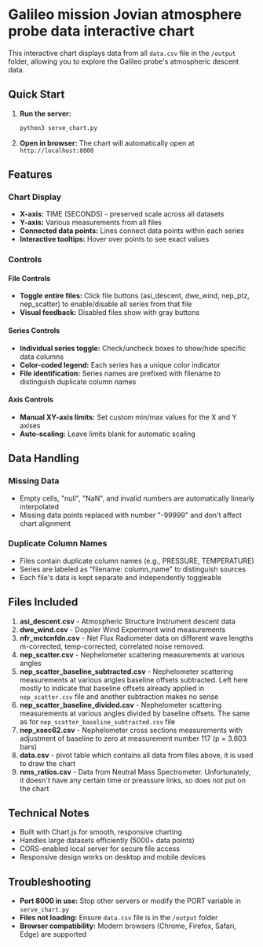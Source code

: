 # Galileo mission Jovian atmosphere probe data interactive chart

This interactive chart displays data from all `data.csv` file in the `/output` folder, allowing you to explore the Galileo probe's atmospheric descent data.

## Quick Start

1. **Run the server:**
   ```bash
   python3 serve_chart.py
   ```

2. **Open in browser:**
   The chart will automatically open at `http://localhost:8000`

## Features

### Chart Display
- **X-axis:** TIME (SECONDS) - preserved scale across all datasets
- **Y-axis:** Various measurements from all files
- **Connected data points:** Lines connect data points within each series
- **Interactive tooltips:** Hover over points to see exact values

### Controls

#### File Controls
- **Toggle entire files:** Click file buttons (asi_descent, dwe_wind, nep_ptz, nep_scatter) to enable/disable all series from that file
- **Visual feedback:** Disabled files show with gray buttons

#### Series Controls
- **Individual series toggle:** Check/uncheck boxes to show/hide specific data columns
- **Color-coded legend:** Each series has a unique color indicator
- **File identification:** Series names are prefixed with filename to distinguish duplicate column names

#### Axis Controls
- **Manual XY-axis limits:** Set custom min/max values for the X and Y axises
- **Auto-scaling:** Leave limits blank for automatic scaling

## Data Handling

### Missing Data
- Empty cells, "null", "NaN", and invalid numbers are automatically linearly interpolated
- Missing data points replaced with number "-99999" and don't affect chart alignment

### Duplicate Column Names
- Files contain duplicate column names (e.g., PRESSURE, TEMPERATURE)
- Series are labeled as "filename: column_name" to distinguish sources
- Each file's data is kept separate and independently toggleable

## Files Included

1. **asi_descent.csv** - Atmospheric Structure Instrument descent data
2. **dwe_wind.csv** - Doppler Wind Experiment wind measurements  
3. **nfr_mctcnfdn.csv** - Net Flux Radiometer data on different wave lengths m-corrected, temp-corrected, correlated noise removed.
4. **nep_scatter.csv** - Nephelometer scattering measurements at various angles
5. **nep_scatter_baseline_subtracted.csv** - Nephelometer scattering measurements at various angles baseline offsets subtracted. Left here mostly to indicate that baseline offsets
   already applied in `nep_scatter.csv` file and another subtraction makes no sense
6. **nep_scatter_baseline_divided.csv**  - Nephelometer scattering measurements at various angles divided by baseline offsets. The same as for `nep_scatter_baseline_subtracted.csv` file
7. **nep_xsec62.csv** - Nephelometer cross sections measurements with adjustment of baseline to zero at measurement number 117 (p = 3.603 bars)
7. **data.csv** - pivot table which contains all data from files above, it is used to draw the chart
8. **nms_ratios.csv** - Data from Neutral Mass Spectrometer. Unfortunately, it doesn't have any certain time or preassure links, so does not put on the chart


## Technical Notes

- Built with Chart.js for smooth, responsive charting
- Handles large datasets efficiently (5000+ data points)
- CORS-enabled local server for secure file access
- Responsive design works on desktop and mobile devices

## Troubleshooting

- **Port 8000 in use:** Stop other servers or modify the PORT variable in `serve_chart.py`
- **Files not loading:** Ensure `data.csv` file is in the `/output` folder
- **Browser compatibility:** Modern browsers (Chrome, Firefox, Safari, Edge) are supported 
